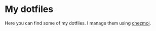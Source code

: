 # My dotfiles
Here you can find some of my dotfiles. I manage them using [chezmoi](https://www.chezmoi.io/https://www.chezmoi.io/).
